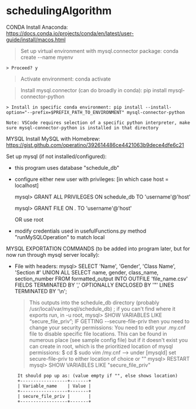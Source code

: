 # schedulingAlgorithm

CONDA
Install Anaconda: https://docs.conda.io/projects/conda/en/latest/user-guide/install/macos.html

  > Set up virtual environment with mysql.connector package: conda create --name myenv
  
    > Proceed? y
    
  > Activate environment: conda activate
  
  > Install mysql.connector (can do broadly in conda): pip install mysql-connector-python 
  
    > Install in specific conda environment: pip install --install-option="--prefix=$PREFIX_PATH_TO_ENVIRONMENT" mysql-connector-python
    
    Note: VSCode requires selection of a specific python interpreter, make sure mysql-connector-python is installed in that directory



MYSQL 
Install MySQL with Homebrew: https://gist.github.com/operatino/392614486ce4421063b9dece4dfe6c21

Set up mysql (if not installed/configured):

  - this program uses database "schedule_db" 
  
  - configure either new user with privileges: [in which case host = localhost]
  
      mysql> GRANT ALL PRIVILEGES ON schedule_db TO 'username'@'host'
      
      mysql> GRANT FILE ON *.* TO 'username'@'host'
      
    OR use root
    
  - modify credentials used in usefulFunctions.py method "runMySQLOperation" to match local
  
  
  
MYSQL EXPORTATION COMMANDS (to be added into program later, but for now run through mysql server locally):
 - File with headers:
    mysql> SELECT 'Name', 'Gender', 'Class Name', 'Section #' UNION ALL SELECT name, gender, class_name, section_number 
    FROM formatted_output INTO OUTFILE 'file_name.csv' 
    FIELDS TERMINATED BY ',' OPTIONALLY ENCLOSED BY '"' LINES TERMINATED BY '\n';
    
    > This outputs into the schedule_db directory (probably /usr/local/var/mysql/schedule_db) ; 
      if you can't find where it exports run, in -u root,
        mysql> SHOW VARIABLES LIKE “secure_file_priv”;
    > IF GETTING --secure-file-priv then you need to change your security permissions:
        You need to edit your .my.cnf file to disable specific file locations. This can be found in numerous place (see sample config file)
        but if it doesn't exist you can create in root, which is the prioritized location of mysql permissions:
          $ cd
          $ sudo vim /my.cnf
            --> under [mysqld] set secure-file-priv to either location of choice or ""
        mysql> RESTART
        mysql> SHOW VARIABLES LIKE "secure_file_priv"
        
        It should pop up as: (value empty if "", else shows location)
        +------------------+-------+
        | Variable_name    | Value |
        +------------------+-------+
        | secure_file_priv |       |
        +------------------+-------+

  
